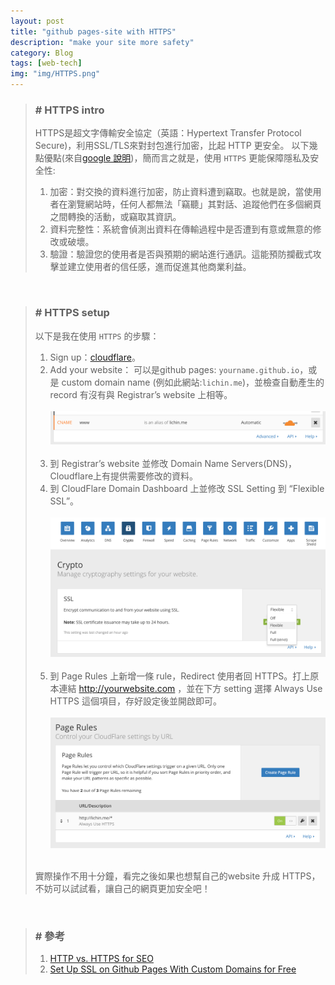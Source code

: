 ```yaml
---
layout: post
title: "github pages-site with HTTPS"
description: "make your site more safety"
category: Blog
tags: [web-tech]
img: "img/HTTPS.png"
---
```

>### # HTTPS intro
> HTTPS是超文字傳輸安全協定（英語：Hypertext Transfer Protocol Secure)，利用SSL/TLS來對封包進行加密，比起 HTTP 更安全。
> 以下幾點優點(來自[google 說明](https://support.google.com/webmasters/answer/6073543?hl=zh-Hant "Title"))，簡而言之就是，使用 ```HTTPS``` 更能保障隱私及安全性:
>
> 1. 加密：對交換的資料進行加密，防止資料遭到竊取。也就是說，當使用者在瀏覽網站時，任何人都無法「竊聽」其對話、追蹤他們在多個網頁之間轉換的活動，或竊取其資訊。
> 2. 資料完整性：系統會偵測出資料在傳輸過程中是否遭到有意或無意的修改或破壞。
> 3. 驗證：驗證您的使用者是否與預期的網站進行通訊。這能預防攔截式攻擊並建立使用者的信任感，進而促進其他商業利益。
>

<br>

>### # HTTPS setup
> 以下是我在使用 ```HTTPS``` 的步驟：
>
> 1. Sign up：[cloudflare](https://www.cloudflare.com/ "Title")。
> 2. Add your website： 可以是github pages: ```yourname.github.io```，或是 custom domain name (例如此網站:```lichin.me```)，並檢查自動產生的 record 有沒有與 Registrar’s website 上相等。
> <br><br><img src="/img/cloudflare1.png"/><br><br>
> 3. 到 Registrar’s website 並修改 Domain Name Servers(DNS)，Cloudflare上有提供需要修改的資料。
> 4. 到 CloudFlare Domain Dashboard 上並修改 SSL Setting 到 “Flexible SSL”。
> <br><br><img src="/img/cloudflare3.png"/><br><br>
> 5. 到 Page Rules 上新增一條 rule，Redirect 使用者回 HTTPS。打上原本連結 http://yourwebsite.com ，並在下方 setting 選擇 Always Use HTTPS 這個項目，存好設定後並開啟即可。
> <br><br><img src="/img/cloudflare2.png"/><br><br>
>
> 實際操作不用十分鐘，看完之後如果也想幫自己的website 升成 HTTPS，不妨可以試試看，讓自己的網頁更加安全吧！

<br>


>### # 參考
>1.    [HTTP vs. HTTPS for SEO](https://ahrefs.com/blog/http-vs-https-for-seo/ "Title")
>2.    [Set Up SSL on Github Pages With Custom Domains for Free](https://sheharyar.me/blog/free-ssl-for-github-pages-with-custom-domains/ "Title")
